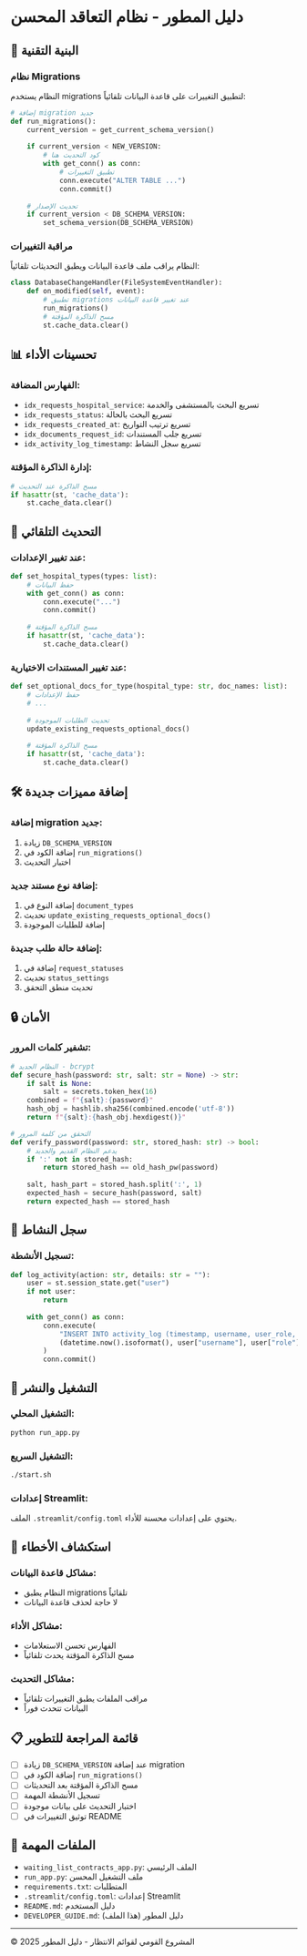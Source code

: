 # دليل المطور - نظام التعاقد المحسن

## 🔧 البنية التقنية

### نظام Migrations
النظام يستخدم migrations لتطبيق التغييرات على قاعدة البيانات تلقائياً:

```python
# إضافة migration جديد
def run_migrations():
    current_version = get_current_schema_version()
    
    if current_version < NEW_VERSION:
        # كود التحديث هنا
        with get_conn() as conn:
            # تطبيق التغييرات
            conn.execute("ALTER TABLE ...")
            conn.commit()
    
    # تحديث الإصدار
    if current_version < DB_SCHEMA_VERSION:
        set_schema_version(DB_SCHEMA_VERSION)
```

### مراقبة التغييرات
النظام يراقب ملف قاعدة البيانات ويطبق التحديثات تلقائياً:

```python
class DatabaseChangeHandler(FileSystemEventHandler):
    def on_modified(self, event):
        # تطبيق migrations عند تغيير قاعدة البيانات
        run_migrations()
        # مسح الذاكرة المؤقتة
        st.cache_data.clear()
```

## 📊 تحسينات الأداء

### الفهارس المضافة:
- `idx_requests_hospital_service`: تسريع البحث بالمستشفى والخدمة
- `idx_requests_status`: تسريع البحث بالحالة
- `idx_requests_created_at`: تسريع ترتيب التواريخ
- `idx_documents_request_id`: تسريع جلب المستندات
- `idx_activity_log_timestamp`: تسريع سجل النشاط

### إدارة الذاكرة المؤقتة:
```python
# مسح الذاكرة عند التحديث
if hasattr(st, 'cache_data'):
    st.cache_data.clear()
```

## 🔄 التحديث التلقائي

### عند تغيير الإعدادات:
```python
def set_hospital_types(types: list):
    # حفظ البيانات
    with get_conn() as conn:
        conn.execute("...")
        conn.commit()
    
    # مسح الذاكرة المؤقتة
    if hasattr(st, 'cache_data'):
        st.cache_data.clear()
```

### عند تغيير المستندات الاختيارية:
```python
def set_optional_docs_for_type(hospital_type: str, doc_names: list):
    # حفظ الإعدادات
    # ...
    
    # تحديث الطلبات الموجودة
    update_existing_requests_optional_docs()
    
    # مسح الذاكرة المؤقتة
    if hasattr(st, 'cache_data'):
        st.cache_data.clear()
```

## 🛠️ إضافة مميزات جديدة

### إضافة migration جديد:
1. زيادة `DB_SCHEMA_VERSION`
2. إضافة الكود في `run_migrations()`
3. اختبار التحديث

### إضافة نوع مستند جديد:
1. إضافة النوع في `document_types`
2. تحديث `update_existing_requests_optional_docs()`
3. إضافة للطلبات الموجودة

### إضافة حالة طلب جديدة:
1. إضافة في `request_statuses`
2. تحديث `status_settings`
3. تحديث منطق التحقق

## 🔒 الأمان

### تشفير كلمات المرور:
```python
# النظام الجديد - bcrypt
def secure_hash(password: str, salt: str = None) -> str:
    if salt is None:
        salt = secrets.token_hex(16)
    combined = f"{salt}:{password}"
    hash_obj = hashlib.sha256(combined.encode('utf-8'))
    return f"{salt}:{hash_obj.hexdigest()}"

# التحقق من كلمة المرور
def verify_password(password: str, stored_hash: str) -> bool:
    # يدعم النظام القديم والجديد
    if ':' not in stored_hash:
        return stored_hash == old_hash_pw(password)
    
    salt, hash_part = stored_hash.split(':', 1)
    expected_hash = secure_hash(password, salt)
    return expected_hash == stored_hash
```

## 📝 سجل النشاط

### تسجيل الأنشطة:
```python
def log_activity(action: str, details: str = ""):
    user = st.session_state.get("user")
    if not user:
        return
    
    with get_conn() as conn:
        conn.execute(
            "INSERT INTO activity_log (timestamp, username, user_role, action, details) VALUES (?, ?, ?, ?, ?)",
            (datetime.now().isoformat(), user["username"], user["role"], action, details)
        )
        conn.commit()
```

## 🚀 التشغيل والنشر

### التشغيل المحلي:
```bash
python run_app.py
```

### التشغيل السريع:
```bash
./start.sh
```

### إعدادات Streamlit:
الملف `.streamlit/config.toml` يحتوي على إعدادات محسنة للأداء.

## 🐛 استكشاف الأخطاء

### مشاكل قاعدة البيانات:
- النظام يطبق migrations تلقائياً
- لا حاجة لحذف قاعدة البيانات

### مشاكل الأداء:
- الفهارس تحسن الاستعلامات
- مسح الذاكرة المؤقتة يحدث تلقائياً

### مشاكل التحديث:
- مراقب الملفات يطبق التغييرات تلقائياً
- البيانات تتحدث فوراً

## 📋 قائمة المراجعة للتطوير

- [ ] زيادة `DB_SCHEMA_VERSION` عند إضافة migration
- [ ] إضافة الكود في `run_migrations()`
- [ ] مسح الذاكرة المؤقتة بعد التحديثات
- [ ] تسجيل الأنشطة المهمة
- [ ] اختبار التحديث على بيانات موجودة
- [ ] توثيق التغييرات في README

## 🔗 الملفات المهمة

- `waiting_list_contracts_app.py`: الملف الرئيسي
- `run_app.py`: ملف التشغيل المحسن
- `requirements.txt`: المتطلبات
- `.streamlit/config.toml`: إعدادات Streamlit
- `README.md`: دليل المستخدم
- `DEVELOPER_GUIDE.md`: دليل المطور (هذا الملف)

---
© 2025 المشروع القومي لقوائم الانتظار - دليل المطور